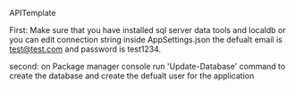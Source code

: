 APITemplate


First: Make sure that you have installed sql server data tools and localdb or you can edit connection string inside AppSettings.json
the defualt email is test@test.com and password is test1234.


second: on Package manager console run 'Update-Database' command to create the database and create the defualt user for the application
